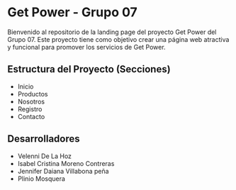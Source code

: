 # Get Power - Grupo 07

Bienvenido al repositorio de la landing page del proyecto Get Power del Grupo 07. Este proyecto tiene como objetivo crear una página web atractiva y funcional para promover los servicios de Get Power.

## Estructura del Proyecto (Secciones)
- Inicio
- Productos
- Nosotros
- Registro
- Contacto


## Desarrolladores

-  Velenni De La Hoz
-  Isabel Cristina Moreno Contreras
-  Jennifer Daiana Villabona peña
-  Plinio Mosquera 
